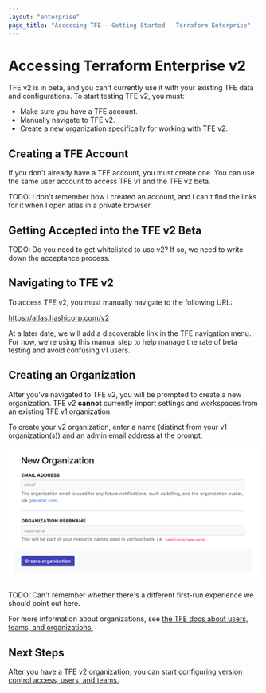 ```yaml
---
layout: "enterprise"
page_title: "Accessing TFE - Getting Started - Terraform Enterprise"
---
```


# Accessing Terraform Enterprise v2

TFE v2 is in beta, and you can't currently use it with your existing TFE data and configurations. To start testing TFE v2, you must:

- Make sure you have a TFE account.
- Manually navigate to TFE v2.
- Create a new organization specifically for working with TFE v2.

## Creating a TFE Account

If you don't already have a TFE account, you must create one. You can use the same user account to access TFE v1 and the TFE v2 beta.

TODO: I don't remember how I created an account, and I can't find the links for it when I open atlas in a private browser.

## Getting Accepted into the TFE v2 Beta

TODO: Do you need to get whitelisted to use v2? If so, we need to write down the acceptance process.

## Navigating to TFE v2

To access TFE v2, you must manually navigate to the following URL:

<https://atlas.hashicorp.com/v2>

At a later date, we will add a discoverable link in the TFE navigation menu. For now, we're using this manual step to help manage the rate of beta testing and avoid confusing v1 users.

## Creating an Organization

After you've navigated to TFE v2, you will be prompted to create a new organization. TFE v2 **cannot** currently import settings and workspaces from an existing TFE v1 organization.

To create your v2 organization, enter a name (distinct from your v1 organization(s)) and an admin email address at the prompt.

![TFE's new organization prompt](./images/new_organization.png)

TODO: Can't remember whether there's a different first-run experience we should point out here.

For more information about organizations, see [the TFE docs about users, teams, and organizations.](TODO)

## Next Steps

After you have a TFE v2 organization, you can start [configuring version control access, users, and teams.](./TODO)

